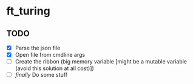 # ft_turing

## TODO
- [x] Parse the json file
- [x] Open file from cmdline args
- [ ] Create the ribbon (big memory variable [might be a mutable variable (avoid this solution at all cost)])
- [ ] *finally* Do some stuff

